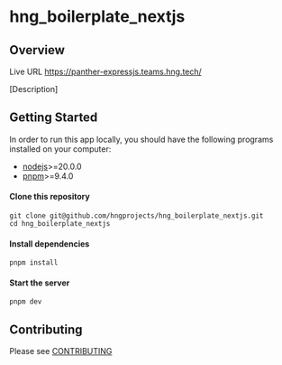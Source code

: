 # hng_boilerplate_nextjs

## Overview

Live URL
https://panther-expressjs.teams.hng.tech/

[Description]

## Getting Started

In order to run this app locally, you should have the following programs installed on your computer:

- [nodejs](https://nodejs.org/)>=20.0.0
- [pnpm](https://yarnpkg.com/)>=9.4.0

#### Clone this repository

```
git clone git@github.com/hngprojects/hng_boilerplate_nextjs.git
cd hng_boilerplate_nextjs
```

#### Install dependencies

```
pnpm install
```

#### Start the server

```
pnpm dev
```

## Contributing

Please see [CONTRIBUTING](./CONTRIBUTING.md)
